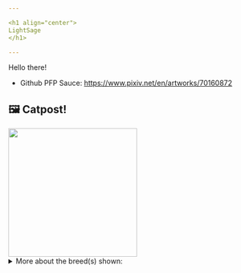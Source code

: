 ```yaml
---

<h1 align="center">
LightSage
</h1>

---
```


Hello there!


- Github PFP Sauce: https://www.pixiv.net/en/artworks/70160872


## 🖼️ Catpost!

<sub>
    <img src="https://cdn2.thecatapi.com/images/j6oFGLpRG.jpg" height="256">
</sub>


<details>
<summary>More about the breed(s) shown:</summary>

Breed: Chartreux

Description: The Chartreux is generally silent but communicative. Short play sessions, mixed with naps and meals are their perfect day. Whilst appreciating any attention you give them, they are not demanding, content instead to follow you around devotedly, sleep on your bed and snuggle with you if you’re not feeling well.

Links:
<ul>
  <li>CFA http://cfa.org/Breeds/BreedsCJ/Chartreux.aspx</li>
  <li>Wikipedia https://en.wikipedia.org/wiki/Chartreux</li>
</ul> 

</details>
